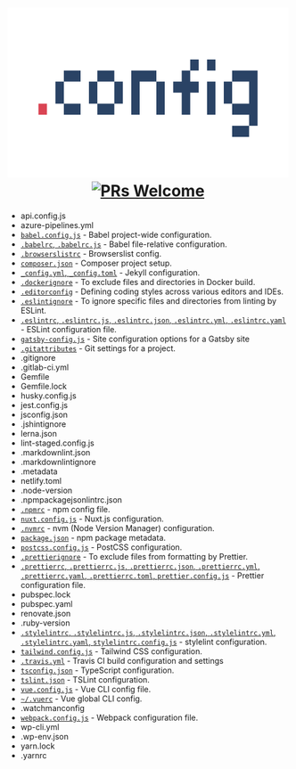 <h1 align="center">
  <img src="media/logo.svg" alt=".config" width="590" height="305"><br>
  <a href="https://github.com/ixkaito/.config/pulls">
    <img src="https://img.shields.io/badge/PRs-welcome-brightgreen.svg?style=flat-square&logo=github" alt="PRs Welcome">
  </a>
</h1>

- api.config.js
- azure-pipelines.yml
- [`babel.config.js`](https://babeljs.io/docs/en/7.5.0/config-files) - Babel project-wide configuration.
- [`.babelrc`, `.babelrc.js`](https://babeljs.io/docs/en/7.5.0/config-files) - Babel file-relative configuration.
- [`.browserslistrc`](https://github.com/browserslist/browserslist) - Browserslist config.
- [`composer.json`](https://getcomposer.org/doc/01-basic-usage.md#composer-json-project-setup) - Composer project setup.
- [`_config.yml`, `_config.toml`](https://jekyllrb.com/docs/configuration/) - Jekyll configuration.
- [`.dockerignore`](https://docs.docker.com/engine/reference/builder/#dockerignore-file) - To exclude files and directories in Docker build.
- [`.editorconfig`](https://editorconfig.org/) - Defining coding styles across various editors and IDEs.
- [`.eslintignore`](https://eslint.org/docs/user-guide/configuring#eslintignore) - To ignore specific files and directories from linting by ESLint.
- [`.eslintrc`, `.eslintrc.js`, `.eslintrc.json`, `.eslintrc.yml`, `.eslintrc.yaml`](https://eslint.org/docs/user-guide/configuring) - ESLint configuration file.
- [`gatsby-config.js`](https://www.gatsbyjs.org/docs/gatsby-config/) - Site configuration options for a Gatsby site
- [`.gitattributes`](https://git-scm.com/book/en/v2/Customizing-Git-Git-Attributes) - Git settings for a project.
- .gitignore
- .gitlab-ci.yml
- Gemfile
- Gemfile.lock
- husky.config.js
- jest.config.js
- jsconfig.json
- .jshintignore
- lerna.json
- lint-staged.config.js
- .markdownlint.json
- .markdownlintignore
- .metadata
- netlify.toml
- .node-version
- .npmpackagejsonlintrc.json
- [`.npmrc`](https://docs.npmjs.com/configuring-npm/npmrc.html) - npm config file.
- [`nuxt.config.js`](https://nuxtjs.org/guide/configuration/) - Nuxt.js configuration.
- [`.nvmrc`](https://github.com/nvm-sh/nvm#nvmrc) - nvm (Node Version Manager) configuration.
- [`package.json`](https://docs.npmjs.com/files/package.json) - npm package metadata.
- [`postcss.config.js`](https://github.com/postcss/postcss#postcss-) - PostCSS configuration.
- [`.prettierignore`](https://prettier.io/docs/en/ignore.html) - To exclude files from formatting by Prettier.
- [`.prettierrc`, `.prettierrc.js`, `.prettierrc.json`, `.prettierrc.yml`, `.prettierrc.yaml`, `.prettierrc.toml`, `prettier.config.js`](https://prettier.io/docs/en/configuration.html) - Prettier configuration file.
- pubspec.lock
- pubspec.yaml
- renovate.json
- .ruby-version
- [`.stylelintrc`, `.stylelintrc.js`, `.stylelintrc.json`, `.stylelintrc.yml`, `.stylelintrc.yaml`, `stylelintrc.config.js`](https://stylelint.io/user-guide/configure) - stylelint configuration.
- [`tailwind.config.js`](https://tailwindcss.com/docs/configuration/) - Tailwind CSS configuration.
- [`.travis.yml`](https://docs.travis-ci.com/user/customizing-the-build) - Travis CI build configuration and settings
- [`tsconfig.json`](https://www.typescriptlang.org/docs/handbook/tsconfig-json.html) - TypeScript configuration.
- [`tslint.json`](https://palantir.github.io/tslint/usage/configuration/) - TSLint configuration.
- [`vue.config.js`](https://cli.vuejs.org/config/#vue-config-js) - Vue CLI config file.
- [`~/.vuerc`](https://cli.vuejs.org/config/#global-cli-config) - Vue global CLI config.
- .watchmanconfig
- [`webpack.config.js`](https://webpack.js.org/configuration/) - Webpack configuration file.
- wp-cli.yml
- .wp-env.json
- yarn.lock
- .yarnrc
